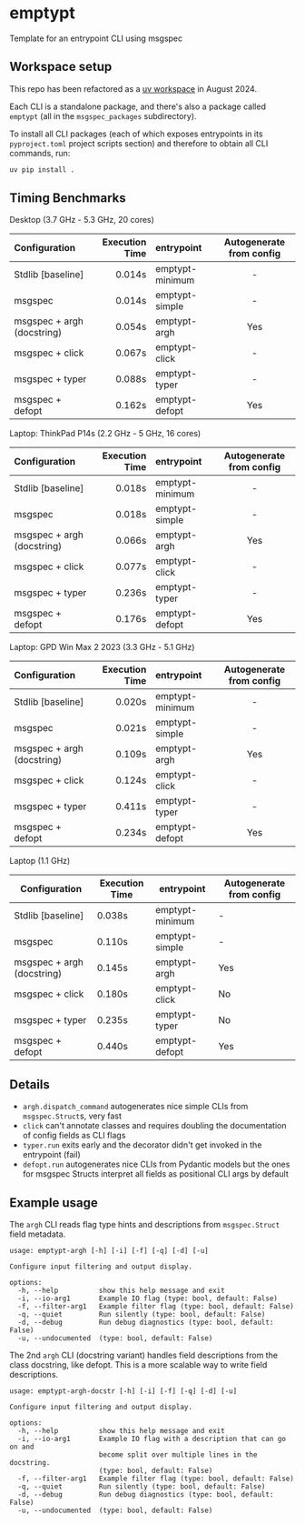 # emptypt

Template for an entrypoint CLI using msgspec

## Workspace setup

This repo has been refactored as a [uv workspace][uvws] in August 2024.

Each CLI is a standalone package, and there's also a package called `emptypt` (all in the
`msgspec_packages` subdirectory).

To install all CLI packages (each of which exposes entrypoints in its `pyproject.toml`
project scripts section) and therefore to obtain all CLI commands, run:

```sh
uv pip install .
```

[uvws]: https://docs.astral.sh/uv/concepts/workspaces/

## Timing Benchmarks

Desktop (3.7 GHz - 5.3 GHz, 20 cores)

| Configuration              |   Execution Time | entrypoint      |  Autogenerate from config  |
|:---------------------------|-----------------:|:----------------|:--------------------------:|
| Stdlib [baseline]          |           0.014s | emptypt-minimum |             -              |
| msgspec                    |           0.014s | emptypt-simple  |             -              |
| msgspec + argh (docstring) |           0.054s | emptypt-argh    |            Yes             |
| msgspec + click            |           0.067s | emptypt-click   |             -              |
| msgspec + typer            |           0.088s | emptypt-typer   |             -              |
| msgspec + defopt           |           0.162s | emptypt-defopt  |            Yes             |

Laptop: ThinkPad P14s (2.2 GHz - 5 GHz, 16 cores)

| Configuration              |   Execution Time | entrypoint      |  Autogenerate from config  |
|:---------------------------|-----------------:|:----------------|:--------------------------:|
| Stdlib [baseline]          |           0.018s | emptypt-minimum |             -              |
| msgspec                    |           0.018s | emptypt-simple  |             -              |
| msgspec + argh (docstring) |           0.066s | emptypt-argh    |            Yes             |
| msgspec + click            |           0.077s | emptypt-click   |             -              |
| msgspec + typer            |           0.236s | emptypt-typer   |             -              |
| msgspec + defopt           |           0.176s | emptypt-defopt  |            Yes             |

Laptop: GPD Win Max 2 2023 (3.3 GHz - 5.1 GHz)

| Configuration              |   Execution Time | entrypoint      |  Autogenerate from config  |
|:---------------------------|-----------------:|:----------------|:--------------------------:|
| Stdlib [baseline]          |           0.020s | emptypt-minimum |             -              |
| msgspec                    |           0.021s | emptypt-simple  |             -              |
| msgspec + argh (docstring) |           0.109s | emptypt-argh    |            Yes             |
| msgspec + click            |           0.124s | emptypt-click   |             -              |
| msgspec + typer            |           0.411s | emptypt-typer   |             -              |
| msgspec + defopt           |           0.234s | emptypt-defopt  |            Yes             |

Laptop (1.1 GHz)

| Configuration               | Execution Time | entrypoint       | Autogenerate from config  |
|-----------------------------|----------------|------------------|---------------------------|
| Stdlib [baseline]           | 0.038s         | emptypt-minimum  | -                         |
| msgspec                     | 0.110s         | emptypt-simple   | -                         |
| msgspec + argh (docstring)  | 0.145s         | emptypt-argh     | Yes                       |
| msgspec + click             | 0.180s         | emptypt-click    | No                        |
| msgspec + typer             | 0.235s         | emptypt-typer    | No                        |
| msgspec + defopt            | 0.440s         | emptypt-defopt   | Yes                       |

## Details

- `argh.dispatch_command` autogenerates nice simple CLIs from `msgspec.Struct`s, very fast
- `click` can't annotate classes and requires doubling the documentation of config fields as CLI flags
- `typer.run` exits early and the decorator didn't get invoked in the entrypoint (fail)
- `defopt.run` autogenerates nice CLIs from Pydantic models but the ones for msgspec Structs
  interpret all fields as positional CLI args by default

## Example usage

The `argh` CLI reads flag type hints and descriptions from `msgspec.Struct` field metadata.

```
usage: emptypt-argh [-h] [-i] [-f] [-q] [-d] [-u]

Configure input filtering and output display.

options:
  -h, --help          show this help message and exit
  -i, --io-arg1       Example IO flag (type: bool, default: False)
  -f, --filter-arg1   Example filter flag (type: bool, default: False)
  -q, --quiet         Run silently (type: bool, default: False)
  -d, --debug         Run debug diagnostics (type: bool, default: False)
  -u, --undocumented  (type: bool, default: False)
```

The 2nd `argh` CLI (docstring variant) handles field descriptions from the class docstring, like defopt.
This is a more scalable way to write field descriptions.

```
usage: emptypt-argh-docstr [-h] [-i] [-f] [-q] [-d] [-u]

Configure input filtering and output display.

options:
  -h, --help          show this help message and exit
  -i, --io-arg1       Example IO flag with a description that can go on and
                      become split over multiple lines in the docstring.
                      (type: bool, default: False)
  -f, --filter-arg1   Example filter flag (type: bool, default: False)
  -q, --quiet         Run silently (type: bool, default: False)
  -d, --debug         Run debug diagnostics (type: bool, default: False)
  -u, --undocumented  (type: bool, default: False)
```
